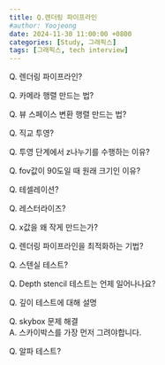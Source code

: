 ```yaml
---
title: Q.렌더링 파이프라인
#author: Yoojeong
date: 2024-11-30 11:00:00 +0800
categories: [Study, 그래픽스]
tags: [그래픽스, tech interview]
---
```



Q. 렌더링 파이프라인?  


Q. 카메라 행렬 만드는 법?  

Q. 뷰 스페이스 변환 행렬 만드는 법?  

Q. 직교 투영?  

Q. 투영 단계에서 z나누기를 수행하는 이유?  

Q. fov값이 90도일 때 원래 크기인 이유?  

Q. 테셀레이션?  

Q. 레스터라이즈?  

Q. x값을 왜 작게 만드는가?  

Q. 렌더링 파이프라인을 최적화하는 기법?  

Q. 스텐실 테스트?

Q. Depth stencil 테스트는 언제 일어나나요?  

Q. 깊이 테스트에 대해 설명 

Q. skybox 문제 해결  
A. 스카이박스를 가장 먼저 그려야합니다.  


Q. 알파 테스트?  
  
